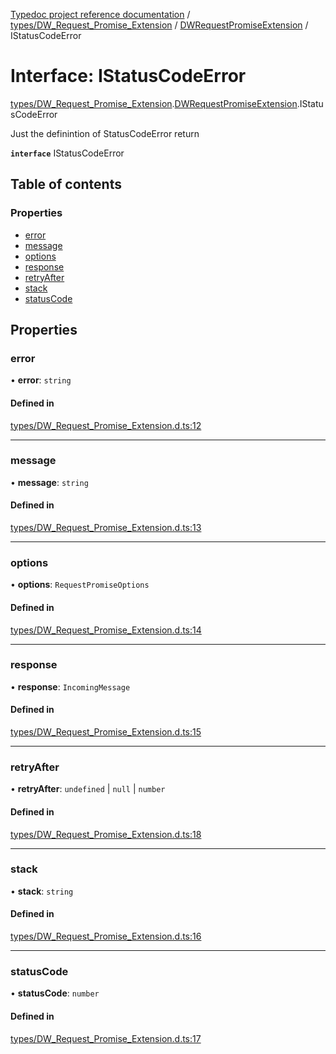 [Typedoc project reference documentation](../README.md) / [types/DW_Request_Promise_Extension](../modules/types_dw_request_promise_extension.md) / [DWRequestPromiseExtension](../modules/types_dw_request_promise_extension.dwrequestpromiseextension.md) / IStatusCodeError

# Interface: IStatusCodeError

[types/DW_Request_Promise_Extension](../modules/types_dw_request_promise_extension.md).[DWRequestPromiseExtension](../modules/types_dw_request_promise_extension.dwrequestpromiseextension.md).IStatusCodeError

Just the definintion of StatusCodeError return

**`interface`** IStatusCodeError

## Table of contents

### Properties

- [error](types_dw_request_promise_extension.dwrequestpromiseextension.istatuscodeerror.md#error)
- [message](types_dw_request_promise_extension.dwrequestpromiseextension.istatuscodeerror.md#message)
- [options](types_dw_request_promise_extension.dwrequestpromiseextension.istatuscodeerror.md#options)
- [response](types_dw_request_promise_extension.dwrequestpromiseextension.istatuscodeerror.md#response)
- [retryAfter](types_dw_request_promise_extension.dwrequestpromiseextension.istatuscodeerror.md#retryafter)
- [stack](types_dw_request_promise_extension.dwrequestpromiseextension.istatuscodeerror.md#stack)
- [statusCode](types_dw_request_promise_extension.dwrequestpromiseextension.istatuscodeerror.md#statuscode)

## Properties

### error

• **error**: `string`

#### Defined in

[types/DW_Request_Promise_Extension.d.ts:12](https://github.com/DocuWare/REST-Sample-TS/blob/beb3ada/src/types/DW_Request_Promise_Extension.d.ts#L12)

___

### message

• **message**: `string`

#### Defined in

[types/DW_Request_Promise_Extension.d.ts:13](https://github.com/DocuWare/REST-Sample-TS/blob/beb3ada/src/types/DW_Request_Promise_Extension.d.ts#L13)

___

### options

• **options**: `RequestPromiseOptions`

#### Defined in

[types/DW_Request_Promise_Extension.d.ts:14](https://github.com/DocuWare/REST-Sample-TS/blob/beb3ada/src/types/DW_Request_Promise_Extension.d.ts#L14)

___

### response

• **response**: `IncomingMessage`

#### Defined in

[types/DW_Request_Promise_Extension.d.ts:15](https://github.com/DocuWare/REST-Sample-TS/blob/beb3ada/src/types/DW_Request_Promise_Extension.d.ts#L15)

___

### retryAfter

• **retryAfter**: `undefined` \| ``null`` \| `number`

#### Defined in

[types/DW_Request_Promise_Extension.d.ts:18](https://github.com/DocuWare/REST-Sample-TS/blob/beb3ada/src/types/DW_Request_Promise_Extension.d.ts#L18)

___

### stack

• **stack**: `string`

#### Defined in

[types/DW_Request_Promise_Extension.d.ts:16](https://github.com/DocuWare/REST-Sample-TS/blob/beb3ada/src/types/DW_Request_Promise_Extension.d.ts#L16)

___

### statusCode

• **statusCode**: `number`

#### Defined in

[types/DW_Request_Promise_Extension.d.ts:17](https://github.com/DocuWare/REST-Sample-TS/blob/beb3ada/src/types/DW_Request_Promise_Extension.d.ts#L17)
